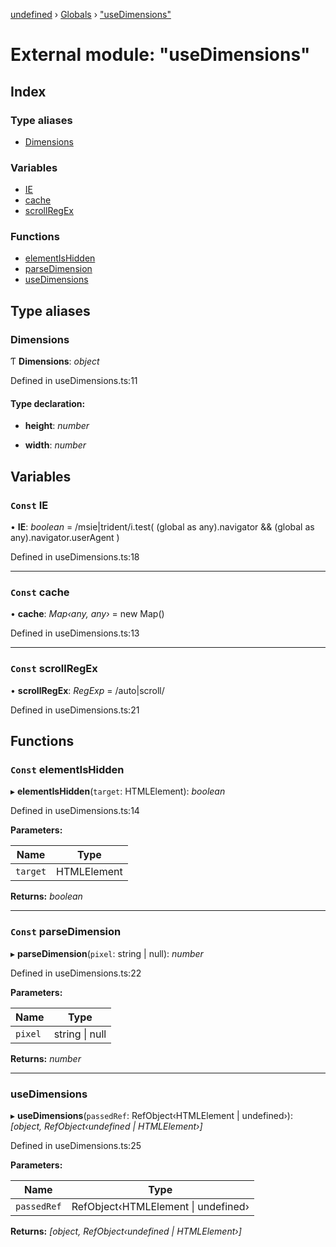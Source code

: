 [undefined](../README.md) › [Globals](../globals.md) › ["useDimensions"](_usedimensions_.md)

# External module: "useDimensions"

## Index

### Type aliases

* [Dimensions](_usedimensions_.md#dimensions)

### Variables

* [IE](_usedimensions_.md#const-ie)
* [cache](_usedimensions_.md#const-cache)
* [scrollRegEx](_usedimensions_.md#const-scrollregex)

### Functions

* [elementIsHidden](_usedimensions_.md#const-elementishidden)
* [parseDimension](_usedimensions_.md#const-parsedimension)
* [useDimensions](_usedimensions_.md#usedimensions)

## Type aliases

###  Dimensions

Ƭ **Dimensions**: *object*

Defined in useDimensions.ts:11

#### Type declaration:

* **height**: *number*

* **width**: *number*

## Variables

### `Const` IE

• **IE**: *boolean* =  /msie|trident/i.test(
  (global as any).navigator && (global as any).navigator.userAgent
)

Defined in useDimensions.ts:18

___

### `Const` cache

• **cache**: *Map‹any, any›* =  new Map()

Defined in useDimensions.ts:13

___

### `Const` scrollRegEx

• **scrollRegEx**: *RegExp* =  /auto|scroll/

Defined in useDimensions.ts:21

## Functions

### `Const` elementIsHidden

▸ **elementIsHidden**(`target`: HTMLElement): *boolean*

Defined in useDimensions.ts:14

**Parameters:**

Name | Type |
------ | ------ |
`target` | HTMLElement |

**Returns:** *boolean*

___

### `Const` parseDimension

▸ **parseDimension**(`pixel`: string | null): *number*

Defined in useDimensions.ts:22

**Parameters:**

Name | Type |
------ | ------ |
`pixel` | string &#124; null |

**Returns:** *number*

___

###  useDimensions

▸ **useDimensions**(`passedRef`: RefObject‹HTMLElement | undefined›): *[object, RefObject‹undefined | HTMLElement›]*

Defined in useDimensions.ts:25

**Parameters:**

Name | Type |
------ | ------ |
`passedRef` | RefObject‹HTMLElement &#124; undefined› |

**Returns:** *[object, RefObject‹undefined | HTMLElement›]*
